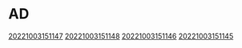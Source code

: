 # AD
[20221003151147](/zet/20221003151147/README.md)
[20221003151148](/zet/20221003151148/README.md)
[20221003151146](/zet/20221003151146/README.md)
[20221003151145](/zet/20221003151145/README.md)

